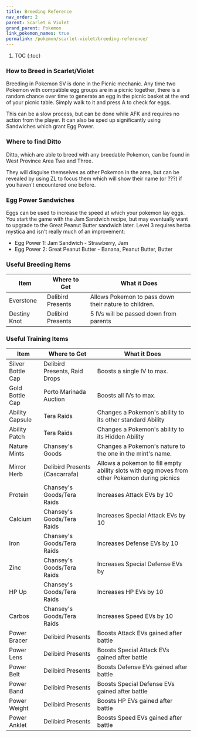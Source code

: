 ```yaml
---
title: Breeding Reference
nav_order: 2
parent: Scarlet & Violet
grand_parent: Pokemon
link_pokemon_names: true
permalink: /pokemon/scarlet-violet/breeding-reference/
---
```


1. TOC
{:toc}

### How to Breed in Scarlet/Violet

Breeding in Pokemon SV is done in the Picnic mechanic. Any time two Pokemon with compatible egg groups are in a picnic together, there is a random chance over time to generate an egg in the picnic basket at the end of your picnic table. Simply walk to it and press A to check for eggs.

This can be a slow process, but can be done while AFK and requires no action from the player. It can also be sped up significantly using Sandwiches which grant Egg Power.

### Where to find Ditto

Ditto, which are able to breed with any breedable Pokemon, can be found in West Province Area Two and Three.

They will disguise themselves as other Pokemon in the area, but can be revealed by using ZL to focus them which will show their name (or ???) if you haven't encountered one before.

### Egg Power Sandwiches

Eggs can be used to increase the speed at which your pokemon lay eggs. You start the game with the Jam Sandwich recipe, but may eventually want to upgrade to the Great Peanut Butter sandwich later. Level 3 requires herba mystica and isn't really much of an improvement:
- Egg Power 1: Jam Sandwich - Strawberry, Jam
- Egg Power 2: Great Peanut Butter - Banana, Peanut Butter, Butter

### Useful Breeding Items

| Item           | Where to Get      | What it Does                                          |
|----------------|-------------------|-------------------------------------------------------|
| Everstone      | Delibird Presents | Allows Pokemon to pass down their nature to children. |
| Destiny Knot   | Delibird Presents | 5 IVs will be passed down from parents                |

### Useful Training Items

| Item              | Where to Get                   | What it Does                                              |
|-------------------|--------------------------------|-----------------------------------------------------------|
| Silver Bottle Cap | Delibird Presents, Raid Drops  | Boosts a single IV to max.                                |
| Gold Bottle Cap   | Porto Marinada Auction         | Boosts all IVs to max.                                |
| Ability Capsule   | Tera Raids                     | Changes a Pokemon's ability to its other standard Ability |
| Ability Patch     | Tera Raids                     | Changes a Pokemon's ability to its Hidden Ability         |
| Nature Mints      | Chansey's Goods                | Changes a Pokemon's nature to the one in the mint's name. |
| Mirror Herb       | Delibird Presents (Cascarrafa) | Allows a pokemon to fill empty ability slots with egg moves from other Pokemon during picnics |
| Protein           | Chansey's Goods/Tera Raids     | Increases Attack EVs by 10                                |
| Calcium           | Chansey's Goods/Tera Raids     | Increases Special Attack EVs by 10                        |
| Iron              | Chansey's Goods/Tera Raids     | Increases Defense EVs by 10                               |
| Zinc              | Chansey's Goods/Tera Raids     | Increases Special Defense EVs by                          |
| HP Up             | Chansey's Goods/Tera Raids     | Increases HP EVs by 10                                    |
| Carbos            | Chansey's Goods/Tera Raids     | Increases Speed EVs by 10                                 |
| Power Bracer      | Delibird Presents              | Boosts Attack EVs gained after battle                     |
| Power Lens        | Delibird Presents              | Boosts Special Attack EVs gained after battle             |
| Power Belt        | Delibird Presents              | Boosts Defense EVs gained after battle                    |
| Power Band        | Delibird Presents              | Boosts Special Defense EVs gained after battle            |
| Power Weight      | Delibird Presents              | Boosts HP EVs gained after battle                         |
| Power Anklet      | Delibird Presents              | Boosts Speed EVs gained after battle                      |